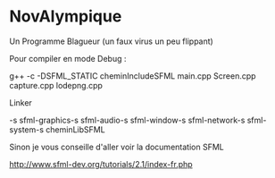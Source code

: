 NovAlympique
============

Un Programme Blagueur (un faux virus un peu flippant)

Pour compiler en mode Debug : 

g++ -c -DSFML_STATIC cheminIncludeSFML main.cpp Screen.cpp capture.cpp lodepng.cpp

Linker


-s sfml-graphics-s sfml-audio-s sfml-window-s sfml-network-s sfml-system-s cheminLibSFML


Sinon je vous conseille d'aller voir la documentation SFML

http://www.sfml-dev.org/tutorials/2.1/index-fr.php
